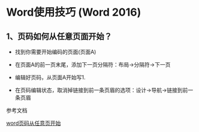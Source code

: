 # Word使用技巧 (Word 2016)

## 1、页码如何从任意页面开始？

* 找到你需要开始编码的页面(页面A)

+ 在页面A的前一页末尾，添加下一页分隔符：布局->分隔符->下一页

* 编辑好页码，从页面A开始写1.

+ 在页码编辑状态，取消掉链接到前一条页眉的选项：设计->导航->链接到前一条页眉

参考文档

[word页码从任意页开始](https://jingyan.baidu.com/article/c74d600094d8360f6a595d25.html)
